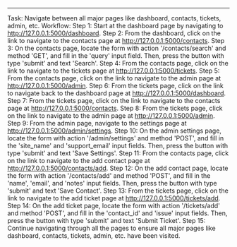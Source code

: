 ---
Task: Navigate between all major pages like dashboard, contacts, tickets, admin, etc.
Workflow:
Step 1: Start at the dashboard page by navigating to http://127.0.0.1:5000/dashboard.
Step 2: From the dashboard, click on the link to navigate to the contacts page at http://127.0.0.1:5000/contacts.
Step 3: On the contacts page, locate the form with action '/contacts/search' and method 'GET', and fill in the 'query' input field. Then, press the button with type 'submit' and text 'Search'.
Step 4: From the contacts page, click on the link to navigate to the tickets page at http://127.0.0.1:5000/tickets.
Step 5: From the contacts page, click on the link to navigate to the admin page at http://127.0.0.1:5000/admin.
Step 6: From the tickets page, click on the link to navigate back to the dashboard page at http://127.0.0.1:5000/dashboard.
Step 7: From the tickets page, click on the link to navigate to the contacts page at http://127.0.0.1:5000/contacts.
Step 8: From the tickets page, click on the link to navigate to the admin page at http://127.0.0.1:5000/admin.
Step 9: From the admin page, navigate to the settings page at http://127.0.0.1:5000/admin/settings.
Step 10: On the admin settings page, locate the form with action '/admin/settings' and method 'POST', and fill in the 'site_name' and 'support_email' input fields. Then, press the button with type 'submit' and text 'Save Settings'.
Step 11: From the contacts page, click on the link to navigate to the add contact page at http://127.0.0.1:5000/contacts/add.
Step 12: On the add contact page, locate the form with action '/contacts/add' and method 'POST', and fill in the 'name', 'email', and 'notes' input fields. Then, press the button with type 'submit' and text 'Save Contact'.
Step 13: From the tickets page, click on the link to navigate to the add ticket page at http://127.0.0.1:5000/tickets/add.
Step 14: On the add ticket page, locate the form with action '/tickets/add' and method 'POST', and fill in the 'contact_id' and 'issue' input fields. Then, press the button with type 'submit' and text 'Submit Ticket'.
Step 15: Continue navigating through all the pages to ensure all major pages like dashboard, contacts, tickets, admin, etc. have been visited.